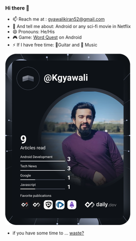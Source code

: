 ### Hi there 👋


- 📫 Reach me at : gyawalikiran52@gmail.com
- 💬 And tell me about: Android or any sci-fi movie in Netflix
- 😄 Pronouns: He/His
- 🎮 Game: [Word Quest](https://play.google.com/store/apps/details?id=np.com.kirangyawali.wordquest) on Android
- ⚡ If I have free time: 🎸Guitar and 🎵 Music

<a href="https://app.daily.dev/Kgyawali"><img src="https://github.com/keyrunHORNET/keyrunHORNET/blob/master/devcard.svg" width="400" alt="Kiran Gyawali's Dev Card"/></a>

- if you have some time to ... [waste?](https://www.kirangyawali.com.np/)
